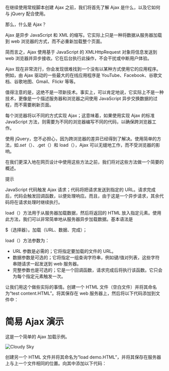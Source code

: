 在继续使用常规脚本创建 Ajax 之前，我们将首先了解 Ajax 是什么，以及它如何与 jQuery 配合使用。

那么，什么是 Ajax？

Ajax 是异步 JavaScript 和 XML 的缩写。它实际上只是一种将数据从服务器加载到 web 浏览器的方式，而不必重新加载整个页面。

简而言之，Ajax 使用基于 JavaScript 的 XMLHttpRequest 对象将信息发送到 web 浏览器并异步接收。它在后台执行此操作，不会干扰或中断用户体验。

Ajax 现在非常流行，你会发现很难找到一个没有以某种方式使用它的应用程序。例如，由 Ajax 驱动的一些最大的在线应用程序是 YouTube、Facebook、谷歌文档、谷歌地图、Gmail、Flickr 等等。

值得注意的是，这绝不是一项新技术。事实上，可以肯定地说，它实际上不是一种技术，更像是一个描述服务器和浏览器之间使用 JavaScript 异步交换数据的过程，而不需要刷新页面。

每个浏览器将以不同的方式实现 Ajax；这意味着，如果使用实现 Ajax 的标准 JavaScript 方法，则需要为不同的浏览器编写不同的代码，以确保跨浏览器工作。

使用 jQuery，您不必担心，因为跨浏览器的差异已经得到了解决。使用简单的方法，如$.set（）、$.get（）和 load（），Ajax 可以无缝地工作，而不受浏览器的影响。

在我们更深入地在网页设计中使用这些方法之前，我们将对这些方法做一个简要的概述。

提示

JavaScript 代码触发 Ajax 请求；代码将把请求发送到指定的 URL。请求完成后，代码会触发回调函数，以便处理响应。而且，由于这是一个异步请求，其余代码将在请求处理时继续执行。

load（）方法用于从服务器加载数据，然后将返回的 HTML 放入指定元素。使用此方法，我们可以非常简单地从服务器异步加载数据。基本语法是

$（选择器）。加载（URL、数据、完成）；

load（）方法参数为：

*   URL 参数是必需的；它将指定要加载的文件的 URL。
*   数据参数是可选的；它将指定一组查询字符串，例如键/值对列表，这些字符串随请求一起发送到 web 服务器。
*   完整参数也是可选的；它是一个回调函数，请求完成后将执行该函数。它只会为每个指定元素触发一次。

让我们用这个做些实际的事情。创建一个 HTML 文件（空白文件）并将其命名为“test content.HTML”。将其保存在 web 服务器上，然后将以下代码添加到文件中：

# 简易 Ajax 演示

这是一个简单的 Ajax 加载示例。

![Cloudy Sky](sky.jpg)

创建另一个 HTML 文件并将其命名为“load demo.HTML”，并将其保存在服务器上与上一个文件相同的位置。向其中添加以下代码：

<title>jQuery 加载（）演示</title>